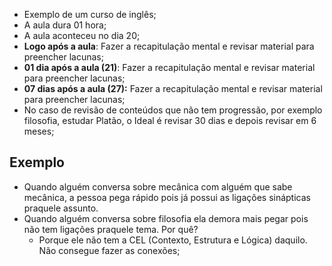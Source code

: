 - Exemplo de um curso de inglês;
- A aula dura 01 hora;
- A aula aconteceu no dia 20;
- **Logo após a aula**: Fazer a recapitulação mental e revisar material para preencher lacunas;
- **01 dia após a aula (21)**:  Fazer a recapitulação mental e revisar material para preencher lacunas;
- **07 dias após a aula (27):** Fazer a recapitulação mental e revisar material para preencher lacunas;
- No caso de revisão de conteúdos que não tem progressão, por exemplo filosofia, estudar Platão, o Ideal é revisar 30 dias e depois revisar em 6 meses;

## Exemplo 

- Quando alguém conversa sobre mecânica com alguém que sabe mecânica, a pessoa pega rápido pois já possui as ligações sinápticas praquele assunto.
- Quando alguém conversa sobre filosofia ela demora mais pegar pois não tem ligações praquele tema. Por quê?
	- Porque ele não tem a CEL (Contexto, Estrutura e Lógica) daquilo. Não consegue fazer as conexões;